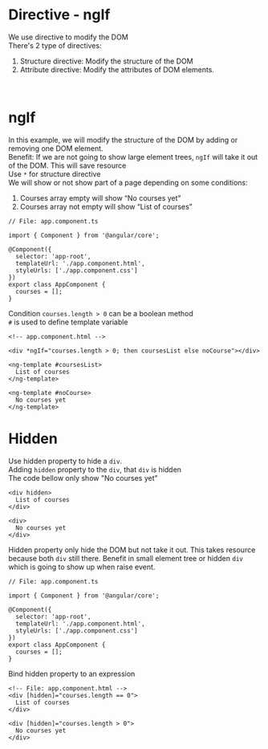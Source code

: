# Directive - ngIf
We use directive to modify the DOM<br>
There's 2 type of directives:
1. Structure directive: Modify the structure of the DOM
2. Attribute directive: Modify the attributes of DOM elements.
<br>

# ngIf
In this example, we will modify the structure of the DOM by adding or removing one DOM element.<br>
Benefit: If we are not going to show large element trees, ```ngIf``` will take it out of the DOM. This will save resource<br>
Use ```*``` for structure directive<br>
We will show or not show part of a page depending on some conditions:<br>
1. Courses array empty will show “No courses yet”<br>
2. Courses array not empty will show “List of courses”


```
// File: app.component.ts

import { Component } from '@angular/core';

@Component({
  selector: 'app-root',
  templateUrl: './app.component.html',
  styleUrls: ['./app.component.css']
})
export class AppComponent {
  courses = [];
}
```

Condition ```courses.length > 0``` can be a boolean method<br>
```#``` is used to define template variable
```
<!-- app.component.html -->

<div *ngIf="courses.length > 0; then coursesList else noCourse"></div>

<ng-template #coursesList>
  List of courses
</ng-template>

<ng-template #noCourse>
  No courses yet
</ng-template>
```

# Hidden
Use hidden property to hide a ```div```.<br>
Adding ```hidden``` property to the ```div```, that ```div``` is hidden <br>
The code bellow only show "No courses yet"
```
<div hidden>
  List of courses
</div>

<div>
  No courses yet
</div>
```

Hidden property only hide the DOM but not take it out. This takes resource because both ```div``` still there. 
Benefit in small element tree or hidden ```div``` which is going to show up when raise event.

```
// File: app.component.ts

import { Component } from '@angular/core';

@Component({
  selector: 'app-root',
  templateUrl: './app.component.html',
  styleUrls: ['./app.component.css']
})
export class AppComponent {
  courses = [];
}
```
Bind hidden property to an expression
```
<!-- File: app.component.html -->
<div [hidden]="courses.length == 0">
  List of courses
</div>

<div [hidden]="courses.length > 0">
  No courses yet
</div>

```
